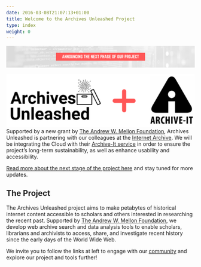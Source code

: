 ```yaml
---
date: 2016-03-08T21:07:13+01:00
title: Welcome to the Archives Unleashed Project
type: index
weight: 0
---
```


![logo](/images/announuce-banner1.png)

![logo](/images/AU+AI-Announcement.png)
Supported by a new grant by [The Andrew W. Mellon Foundation](https://mellon.org/), Archives Unleashed is partnering with our colleagues at the [Internet Archive](https://archive.org). We will be integrating the Cloud with their [Archive-It service](https://archive-it.org) in order to ensure the project’s long-term sustainability, as well as enhance usability and accessibility. 

[Read more about the next stage of the project here](https://uwaterloo.ca/arts/news/archives-unleashed-project-scales-archive-it-better) and stay tuned for more updates.


## The Project

The Archives Unleashed project aims to make petabytes of historical internet content accessible to scholars and others interested in researching the recent past. Supported by [The Andrew W. Mellon Foundation](https://mellon.org/), we develop web archive search and data analysis tools to enable scholars, librarians and archivists to access, share, and investigate recent history since the early days of the World Wide Web.


We invite you to follow the links at left to engage with our [community](/get-involved) and explore our project and tools further!